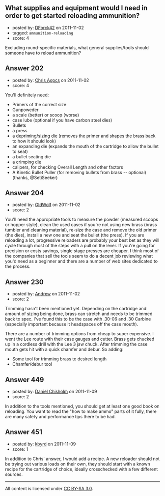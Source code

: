 ## What supplies and equipment would I need in order to get started reloading ammunition?

- posted by: [DForck42](https://stackexchange.com/users/-1/124-dforck42) on 2011-11-02
- tagged: `ammunition-reloading`
- score: 4

Excluding round-specific materials, what general supplies/tools should someone have to reload ammunition?


## Answer 202

- posted by: [Chris Agocs](https://stackexchange.com/users/-1/12-chris-agocs) on 2011-11-02
- score: 4

You'll definitely need:

 - Primers of the correct size
 - Gunpoweder
 - a scale (better) or scoop (worse)
 - case lube (optional if you have carbon steel dies)
 - Bullets
 - a press
 - a depriming/sizing die (removes the primer and shapes the brass back to how it should look)
 - an expanding die (expands the mouth of the cartridge to allow the bullet to seat)
 - a bullet seating die
 - a crimping die
 - calipers, for checking Overall Length and other factors
 - A Kinetic Bullet Puller (for removing bullets from brass -- optional) (thanks, @SetiSeeker)


## Answer 204

- posted by: [OldWolf](https://stackexchange.com/users/-1/111-oldwolf) on 2011-11-02
- score: 2

You'll need the appropriate tools to measure the powder (measured scoops or hopper style), clean the used cases if you're not using new brass (brass tumbler and cleaning material), re-size the case and remove the old primer (the dies), install a new one and seat the bullet (the press). If you are reloading a lot, progressive reloaders are probably your best bet as they will cycle through most of the steps with a pull on the lever. If you're going for precision or costs savings, single stage presses are cheaper. I think most of the companies that sell the tools seem to do a decent job reviewing what you'd need as a beginner and there are a number of web sites dedicated to the process.


## Answer 230

- posted by: [Andrew](https://stackexchange.com/users/-1/17-andrew) on 2011-11-02
- score: 2

Trimming hasn't been mentioned yet. Depending on the cartridge and amount of sizing being done, brass can stretch and needs to be trimmed back to spec. I've found this to be the case with .30-06 and .30 Carbine (especially important because it headspaces off the case mouth).

There are a number of trimming options from cheap to super expensive. I went the Lee route with their case gauges and cutter. Brass gets chucked up in a cordless drill with the Lee 3 jaw chuck. After trimming the case mouth gets hit with a quick chamfer and debur. So adding:

 - Some tool for trimming brass to desired length
 - Chamfer/debur tool


## Answer 449

- posted by: [Daniel Chisholm](https://stackexchange.com/users/-1/36-daniel-chisholm) on 2011-11-09
- score: 2

In addition to the tools mentioned, you should get at least one good book on reloading.  You want to read the "how to make ammo" parts of it fully, there are many safety and performance tips there to be had.


## Answer 451

- posted by: [kbyrd](https://stackexchange.com/users/-1/37-kbyrd) on 2011-11-09
- score: 1

In addition to Chris' answer, I would add a recipe. A new reloader should not be trying out various loads on their own, they should start with a known recipe for the cartridge of choice, ideally crosschecked with a few different sources. 



---

All content is licensed under [CC BY-SA 3.0](https://creativecommons.org/licenses/by-sa/3.0/).
